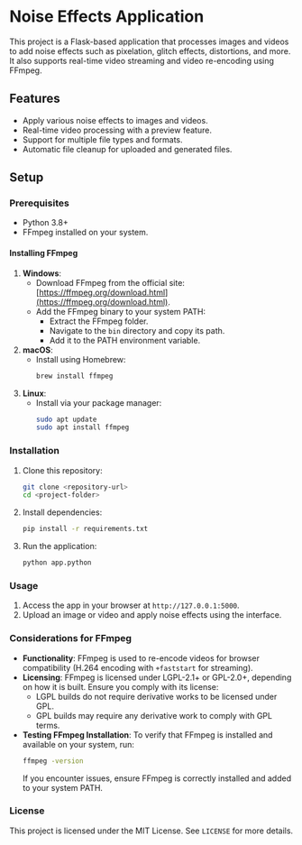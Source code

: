 # Noise Effects Application

This project is a Flask-based application that processes images and videos to add noise effects such as pixelation, glitch effects, distortions, and more. It also supports real-time video streaming and video re-encoding using FFmpeg.

## Features
- Apply various noise effects to images and videos.
- Real-time video processing with a preview feature.
- Support for multiple file types and formats.
- Automatic file cleanup for uploaded and generated files.

## Setup

### Prerequisites
- Python 3.8+
- FFmpeg installed on your system.

#### Installing FFmpeg
1. **Windows**:
   - Download FFmpeg from the official site: [https://ffmpeg.org/download.html](https://ffmpeg.org/download.html).
   - Add the FFmpeg binary to your system PATH:
     - Extract the FFmpeg folder.
     - Navigate to the `bin` directory and copy its path.
     - Add it to the PATH environment variable.
2. **macOS**:
   - Install using Homebrew:
     ```bash
     brew install ffmpeg
     ```
3. **Linux**:
   - Install via your package manager:
     ```bash
     sudo apt update
     sudo apt install ffmpeg
     ```

### Installation
1. Clone this repository:
   ```bash
   git clone <repository-url>
   cd <project-folder>
   ```
2. Install dependencies:
   ```bash
   pip install -r requirements.txt
   ```
3. Run the application:
   ```bash
   python app.python
   ```
   
### Usage
1. Access the app in your browser at `http://127.0.0.1:5000`.
2. Upload an image or video and apply noise effects using the interface.

### Considerations for FFmpeg
- **Functionality**: FFmpeg is used to re-encode videos for browser compatibility (H.264 encoding with `+faststart` for streaming).
- **Licensing**: FFmpeg is licensed under LGPL-2.1+ or GPL-2.0+, depending on how it is built. Ensure you comply with its license:
  - LGPL builds do not require derivative works to be licensed under GPL.
  - GPL builds may require any derivative work to comply with GPL terms.
- **Testing FFmpeg Installation**: To verify that FFmpeg is installed and available on your system, run:
  ```bash
  ffmpeg -version
  ```
  If you encounter issues, ensure FFmpeg is correctly installed and added to your system PATH.

### License
This project is licensed under the MIT License. See `LICENSE` for more details.
